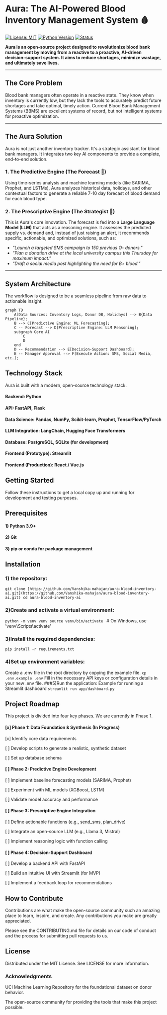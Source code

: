 # Aura: The AI-Powered Blood Inventory Management System 🩸

[![License: MIT](https://img.shields.io/badge/License-MIT-yellow.svg)](https://opensource.org/licenses/MIT)
[![Python Version](https://img.shields.io/badge/python-3.9+-blue.svg)](https://www.python.org/downloads/)
[![Status](https://img.shields.io/badge/status-in%20development-orange.svg)](https://github.com/Vanshika-mahajan/aura-blood-inventory-ai)

**Aura is an open-source project designed to revolutionize blood bank management by moving from a reactive to a proactive, AI-driven decision-support system. It aims to reduce shortages, minimize wastage, and ultimately save lives.**

---

## The Core Problem

Blood bank managers often operate in a reactive state. They know when inventory is currently low, but they lack the tools to accurately predict future shortages and take optimal, timely action. Current Blood Bank Management Systems (BBMS) are excellent systems of record, but not intelligent systems for proactive optimization.

---

## The Aura Solution

Aura is not just another inventory tracker. It's a strategic assistant for blood bank managers. It integrates two key AI components to provide a complete, end-to-end solution.

### 1. The Predictive Engine (The Forecast 🔮)
Using time-series analysis and machine learning models (like SARIMA, Prophet, and LSTMs), Aura analyzes historical data, holidays, and other contextual factors to generate a reliable 7-10 day forecast of blood demand for each blood type.

### 2. The Prescriptive Engine (The Strategist 🧠)
This is Aura's core innovation. The forecast is fed into a **Large Language Model (LLM)** that acts as a reasoning engine. It assesses the predicted supply vs. demand and, instead of just raising an alert, it recommends specific, actionable, and optimized solutions, such as:
* *"Launch a targeted SMS campaign to 150 previous O- donors."*
* *"Plan a donation drive at the local university campus this Thursday for maximum impact."*
* *"Draft a social media post highlighting the need for B+ blood."*

---

## System Architecture

The workflow is designed to be a seamless pipeline from raw data to actionable insight.

```mermaid
graph TD
    A[Data Sources: Inventory Logs, Donor DB, Holidays] --> B{Data Pipeline};
    B --> C[Predictive Engine: ML Forecasting];
    C -- Forecast --> D[Prescriptive Engine: LLM Reasoning];
    subgraph Core AI
        C
        D
    end
    D -- Recommendation --> E[Decision-Support Dashboard];
    E -- Manager Approval --> F[Execute Action: SMS, Social Media, etc.];
```

## Technology Stack
Aura is built with a modern, open-source technology stack.

#### Backend: Python

#### API: FastAPI, Flask

#### Data Science: Pandas, NumPy, Scikit-learn, Prophet, TensorFlow/PyTorch

#### LLM Integration: LangChain, Hugging Face Transformers

#### Database: PostgreSQL, SQLite (for development)

#### Frontend (Prototype): Streamlit

#### Frontend (Production): React / Vue.js

## Getting Started
Follow these instructions to get a local copy up and running for development and testing purposes.

## Prerequisites
#### 1) Python 3.9+

#### 2) Git

#### 3) pip or conda for package management

## Installation
### 1) the repository:
`git clone [https://github.com/Vanshika-mahajan/aura-blood-inventory-ai.git](https://github.com/Vanshika-mahajan/aura-blood-inventory-ai.git)
cd aura-blood-inventory-ai`
### 2)Create and activate a virtual environment:
`python -m venv venv
source venv/bin/activate ` # On Windows, use 'venv\Scripts\activate'
### 3)Install the required dependencies:
`pip install -r requirements.txt`
### 4)Set up environment variables:
Create a .env file in the root directory by copying the example file.
`cp .env.example .env`
Fill in the necessary API keys or configuration details in your new .env file.
###5)Run the application:
Example for running a Streamlit dashboard
`streamlit run app/dashboard.py`
## Project Roadmap
This project is divided into four key phases. We are currently in Phase 1.

#### [x] Phase 1: Data Foundation & Synthesis (In Progress)

[x] Identify core data requirements

[ ] Develop scripts to generate a realistic, synthetic dataset

[ ] Set up database schema

#### [ ] Phase 2: Predictive Engine Development

[ ] Implement baseline forecasting models (SARIMA, Prophet)

[ ] Experiment with ML models (XGBoost, LSTM)

[ ] Validate model accuracy and performance

#### [ ] Phase 3: Prescriptive Engine Integration

[ ] Define actionable functions (e.g., send_sms, plan_drive)

[ ] Integrate an open-source LLM (e.g., Llama 3, Mistral)

[ ] Implement reasoning logic with function calling

#### [ ] Phase 4: Decision-Support Dashboard

[ ] Develop a backend API with FastAPI

[ ] Build an intuitive UI with Streamlit (for MVP)

[ ] Implement a feedback loop for recommendations

## How to Contribute
Contributions are what make the open-source community such an amazing place to learn, inspire, and create. Any contributions you make are greatly appreciated.

Please see the CONTRIBUTING.md file for details on our code of conduct and the process for submitting pull requests to us.

## License
Distributed under the MIT License. See LICENSE for more information.
### Acknowledgments
UCI Machine Learning Repository for the foundational dataset on donor behavior.

The open-source community for providing the tools that make this project possible.
